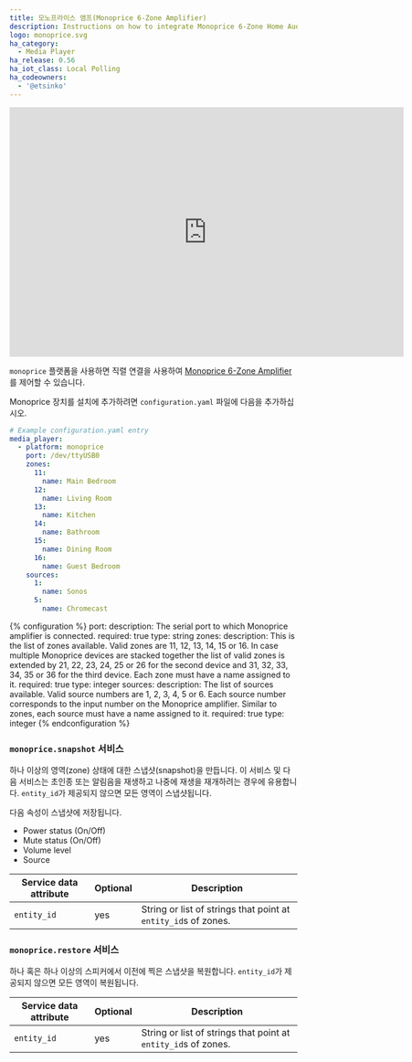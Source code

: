 ```yaml
---
title: 모노프라이스 앰프(Monoprice 6-Zone Amplifier)
description: Instructions on how to integrate Monoprice 6-Zone Home Audio Controller into Home Assistant.
logo: monoprice.svg
ha_category:
  - Media Player
ha_release: 0.56
ha_iot_class: Local Polling
ha_codeowners:
  - '@etsinko'
---
```


<iframe width="690" height="437" src="https://www.youtube.com/embed/n3sbCfeM984" frameborder="0" allow="accelerometer; autoplay; encrypted-media; gyroscope; picture-in-picture" allowfullscreen></iframe>

`monoprice` 플랫폼을 사용하면 직렬 연결을 사용하여 [Monoprice 6-Zone Amplifier](https://www.monoprice.com/product?p_id=10761)를 제어할 수 있습니다.

Monoprice 장치를 설치에 추가하려면 `configuration.yaml` 파일에 다음을 추가하십시오.

```yaml
# Example configuration.yaml entry
media_player:
  - platform: monoprice
    port: /dev/ttyUSB0
    zones:
      11:
        name: Main Bedroom
      12:
        name: Living Room
      13:
        name: Kitchen
      14:
        name: Bathroom
      15:
        name: Dining Room
      16:
        name: Guest Bedroom
    sources:
      1:
        name: Sonos
      5:
        name: Chromecast
```

{% configuration %}
port:
  description: The serial port to which Monoprice amplifier is connected.
  required: true
  type: string
zones:
  description: This is the list of zones available. Valid zones are 11, 12, 13, 14, 15 or 16. In case multiple Monoprice devices are stacked together the list of valid zones is extended by 21, 22, 23, 24, 25 or 26 for the second device and 31, 32, 33, 34, 35 or 36 for the third device. Each zone must have a name assigned to it.
  required: true
  type: integer
sources:
  description: The list of sources available. Valid source numbers are 1, 2, 3, 4, 5 or 6. Each source number corresponds to the input number on the Monoprice amplifier. Similar to zones, each source must have a name assigned to it.
  required: true
  type: integer
{% endconfiguration %}

### `monoprice.snapshot` 서비스

하나 이상의 영역(zone) 상태에 대한 스냅샷(snapshot)을 만듭니다. 이 서비스 및 다음 서비스는 초인종 또는 알림음을 재생하고 나중에 재생을 재개하려는 경우에 유용합니다. `entity_id`가 제공되지 않으면 모든 영역이 스냅샷됩니다.

다음 속성이 스냅샷에 저장됩니다.
- Power status (On/Off)
- Mute status (On/Off)
- Volume level
- Source

| Service data attribute | Optional | Description |
| ---------------------- | -------- | ----------- |
| `entity_id` | yes | String or list of strings that point at `entity_id`s of zones.

### `monoprice.restore` 서비스

하나 혹은 하나 이상의 스피커에서 이전에 찍은 스냅샷을 복원합니다. `entity_id`가 제공되지 않으면 모든 영역이 복원됩니다.

| Service data attribute | Optional | Description |
| ---------------------- | -------- | ----------- |
| `entity_id` | yes | String or list of strings that point at `entity_id`s of zones.
